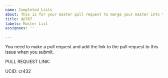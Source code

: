 ```yaml
---
name: Completed Lists
about: This is for your master pull request to merge your master into this repo.
title: dp787
labels: Master List
assignees: ''

---
```


You need to make a pull request and add the link to the pull request to this issue when you submit.  

PULL REQUEST LINK:

UCID: cr432